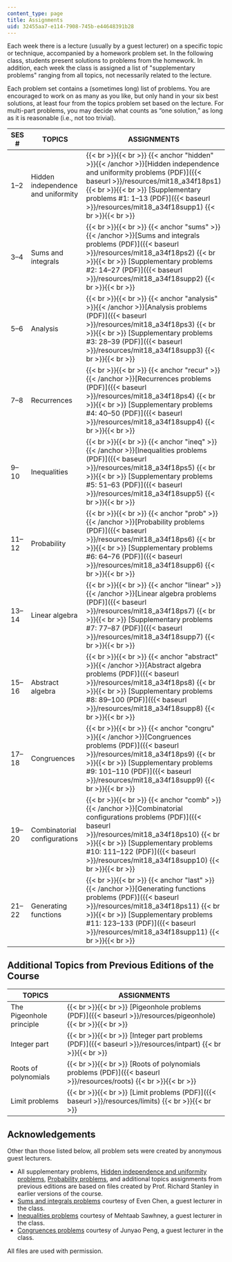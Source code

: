 ```yaml
---
content_type: page
title: Assignments
uid: 32455aa7-e114-7908-745b-e44648391b28
---
```


Each week there is a lecture (usually by a guest lecturer) on a specific topic or technique, accompanied by a homework problem set. In the following class, students present solutions to problems from the homework. In addition, each week the class is assigned a list of "supplementary problems" ranging from all topics, not necessarily related to the lecture.

Each problem set contains a (sometimes long) list of problems. You are encouraged to work on as many as you like, but only hand in your six best solutions, at least four from the topics problem set based on the lecture. For multi-part problems, you may decide what counts as “one solution,” as long as it is reasonable (i.e., not too trivial).

| SES # | TOPICS | ASSIGNMENTS |
| --- | --- | --- |
| 1–2 | Hidden independence and uniformity |  {{< br >}}{{< br >}} {{< anchor "hidden" >}}{{< /anchor >}}[Hidden independence and uniformity problems (PDF)]({{< baseurl >}}/resources/mit18_a34f18ps1) {{< br >}}{{< br >}} [Supplementary problems #1: 1–13 (PDF)]({{< baseurl >}}/resources/mit18_a34f18supp1) {{< br >}}{{< br >}}  |
| 3–4 | Sums and integrals |  {{< br >}}{{< br >}} {{< anchor "sums" >}}{{< /anchor >}}[Sums and integrals problems (PDF)]({{< baseurl >}}/resources/mit18_a34f18ps2) {{< br >}}{{< br >}} [Supplementary problems #2: 14–27 (PDF)]({{< baseurl >}}/resources/mit18_a34f18supp2) {{< br >}}{{< br >}}  |
| 5–6 | Analysis |  {{< br >}}{{< br >}} {{< anchor "analysis" >}}{{< /anchor >}}[Analysis problems (PDF)]({{< baseurl >}}/resources/mit18_a34f18ps3) {{< br >}}{{< br >}} [Supplementary problems #3: 28–39 (PDF)]({{< baseurl >}}/resources/mit18_a34f18supp3) {{< br >}}{{< br >}}  |
| 7–8 | Recurrences |  {{< br >}}{{< br >}} {{< anchor "recur" >}}{{< /anchor >}}[Recurrences problems (PDF)]({{< baseurl >}}/resources/mit18_a34f18ps4) {{< br >}}{{< br >}} [Supplementary problems #4: 40–50 (PDF)]({{< baseurl >}}/resources/mit18_a34f18supp4) {{< br >}}{{< br >}}  |
| 9–10 | Inequalities |  {{< br >}}{{< br >}} {{< anchor "ineq" >}}{{< /anchor >}}[Inequalities problems (PDF)]({{< baseurl >}}/resources/mit18_a34f18ps5) {{< br >}}{{< br >}} [Supplementary problems #5: 51–63 (PDF)]({{< baseurl >}}/resources/mit18_a34f18supp5) {{< br >}}{{< br >}}  |
| 11–12 | Probability |  {{< br >}}{{< br >}} {{< anchor "prob" >}}{{< /anchor >}}[Probability problems (PDF)]({{< baseurl >}}/resources/mit18_a34f18ps6) {{< br >}}{{< br >}} [Supplementary problems #6: 64–76 (PDF)]({{< baseurl >}}/resources/mit18_a34f18supp6) {{< br >}}{{< br >}}  |
| 13–14 | Linear algebra |  {{< br >}}{{< br >}} {{< anchor "linear" >}}{{< /anchor >}}[Linear algebra problems (PDF)]({{< baseurl >}}/resources/mit18_a34f18ps7) {{< br >}}{{< br >}} [Supplementary problems #7: 77–87 (PDF)]({{< baseurl >}}/resources/mit18_a34f18supp7) {{< br >}}{{< br >}}  |
| 15–16 | Abstract algebra |  {{< br >}}{{< br >}} {{< anchor "abstract" >}}{{< /anchor >}}[Abstract algebra problems (PDF)]({{< baseurl >}}/resources/mit18_a34f18ps8) {{< br >}}{{< br >}} [Supplementary problems #8: 89–100 (PDF)]({{< baseurl >}}/resources/mit18_a34f18supp8) {{< br >}}{{< br >}}  |
| 17–18 | Congruences |  {{< br >}}{{< br >}} {{< anchor "congru" >}}{{< /anchor >}}[Congruences problems (PDF)]({{< baseurl >}}/resources/mit18_a34f18ps9) {{< br >}}{{< br >}} [Supplementary problems #9: 101–110 (PDF)]({{< baseurl >}}/resources/mit18_a34f18supp9) {{< br >}}{{< br >}}  |
| 19–20 | Combinatorial configurations |  {{< br >}}{{< br >}} {{< anchor "comb" >}}{{< /anchor >}}[Combinatorial configurations problems (PDF)]({{< baseurl >}}/resources/mit18_a34f18ps10) {{< br >}}{{< br >}} [Supplementary problems #10: 111–122 (PDF)]({{< baseurl >}}/resources/mit18_a34f18supp10) {{< br >}}{{< br >}}  |
| 21–22 | Generating functions |  {{< br >}}{{< br >}} {{< anchor "last" >}}{{< /anchor >}}[Generating functions problems (PDF)]({{< baseurl >}}/resources/mit18_a34f18ps11) {{< br >}}{{< br >}} [Supplementary problems #11: 123–133 (PDF)]({{< baseurl >}}/resources/mit18_a34f18supp11) {{< br >}}{{< br >}}  

Additional Topics from Previous Editions of the Course
------------------------------------------------------

| TOPICS | ASSIGNMENTS |
| --- | --- |
| The Pigeonhole principle |  {{< br >}}{{< br >}} [Pigeonhole problems (PDF)]({{< baseurl >}}/resources/pigeonhole) {{< br >}}{{< br >}}  |
| Integer part |  {{< br >}}{{< br >}} [Integer part problems (PDF)]({{< baseurl >}}/resources/intpart) {{< br >}}{{< br >}}  |
| Roots of polynomials |  {{< br >}}{{< br >}} [Roots of polynomials problems (PDF)]({{< baseurl >}}/resources/roots) {{< br >}}{{< br >}}  |
| Limit problems |  {{< br >}}{{< br >}} [Limit problems (PDF)]({{< baseurl >}}/resources/limits) {{< br >}}{{< br >}}  

Acknowledgements
----------------

Other than those listed below, all problem sets were created by anonymous guest lecturers.

*   All supplementary problems, [Hidden independence and uniformity problems](#hidden), [Probability problems](#prob), and additional topics assignments from previous editions are based on files created by Prof. Richard Stanley in earlier versions of the course.
*   [Sums and integrals problems](#sums) courtesy of Even Chen, a guest lecturer in the class.
*   [Inequalities problems](#ineq) courtesy of Mehtaab Sawhney, a guest lecturer in the class.
*   [Congruences problems](#congru) courtesy of Junyao Peng, a guest lecturer in the class.

All files are used with permission.